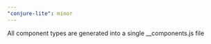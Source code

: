```yaml
---
"conjure-lite": minor
---
```


All component types are generated into a single \_\_components.js file
